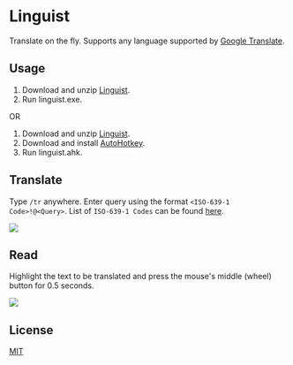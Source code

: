 # Linguist
Translate on the fly. Supports any language supported by [Google Translate](https://translate.google.com/).

## Usage
1. Download and unzip [Linguist](https://github.com/Johj/linguist/archive/master.zip).
2. Run linguist.exe.

OR

1. Download and unzip [Linguist](https://github.com/Johj/linguist/archive/master.zip).
2. Download and install [AutoHotkey](https://autohotkey.com/).
3. Run linguist.ahk.

## Translate
Type `/tr` anywhere. Enter query using the format `<ISO-639-1 Code>!@<Query>`.
List of `ISO-639-1 Codes` can be found [here](https://cloud.google.com/translate/docs/languages).

![](https://github.com/Johj/linguist/raw/master/example/translate.gif)

## Read
Highlight the text to be translated and press the mouse's middle (wheel) button for 0.5 seconds.

![](https://github.com/Johj/linguist/raw/master/example/read.gif)

## License
[MIT](https://raw.githubusercontent.com/Johj/linguist/master/LICENSE)
